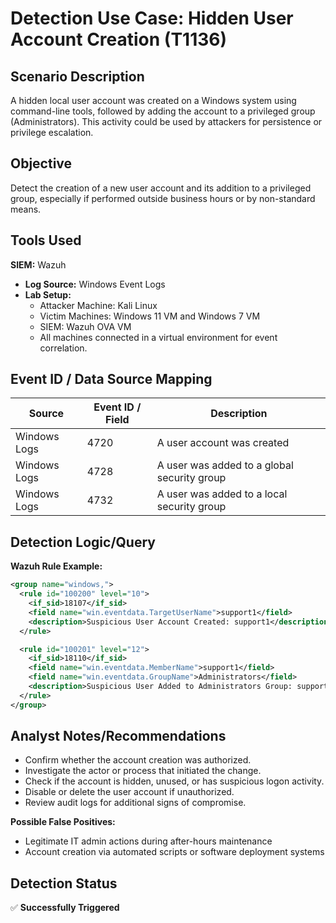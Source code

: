 # Detection Use Case: Hidden User Account Creation (T1136)

## Scenario Description
A hidden local user account was created on a Windows system using command-line tools, followed by adding the account to a privileged group (Administrators). This activity could be used by attackers for persistence or privilege escalation.

## Objective
Detect the creation of a new user account and its addition to a privileged group, especially if performed outside business hours or by non-standard means.

## Tools Used
**SIEM:** Wazuh  
- **Log Source:** Windows Event Logs  
- **Lab Setup:**  
  - Attacker Machine: Kali Linux  
  - Victim Machines: Windows 11 VM and Windows 7 VM  
  - SIEM: Wazuh OVA VM  
  - All machines connected in a virtual environment for event correlation.

## Event ID / Data Source Mapping

| Source         | Event ID / Field | Description                                  |
|----------------|------------------|----------------------------------------------|
| Windows Logs   | 4720             | A user account was created                   |
| Windows Logs   | 4728             | A user was added to a global security group  |
| Windows Logs   | 4732             | A user was added to a local security group   |

## Detection Logic/Query

**Wazuh Rule Example:**
```xml
<group name="windows,">
  <rule id="100200" level="10">
    <if_sid>18107</if_sid>
    <field name="win.eventdata.TargetUserName">support1</field>
    <description>Suspicious User Account Created: support1</description>
  </rule>

  <rule id="100201" level="12">
    <if_sid>18110</if_sid>
    <field name="win.eventdata.MemberName">support1</field>
    <field name="win.eventdata.GroupName">Administrators</field>
    <description>Suspicious User Added to Administrators Group: support1</description>
  </rule>
</group>
````
## Analyst Notes/Recommendations

* Confirm whether the account creation was authorized.
* Investigate the actor or process that initiated the change.
* Check if the account is hidden, unused, or has suspicious logon activity.
* Disable or delete the user account if unauthorized.
* Review audit logs for additional signs of compromise.

**Possible False Positives:**

* Legitimate IT admin actions during after-hours maintenance
* Account creation via automated scripts or software deployment systems

## Detection Status

✅ **Successfully Triggered**
